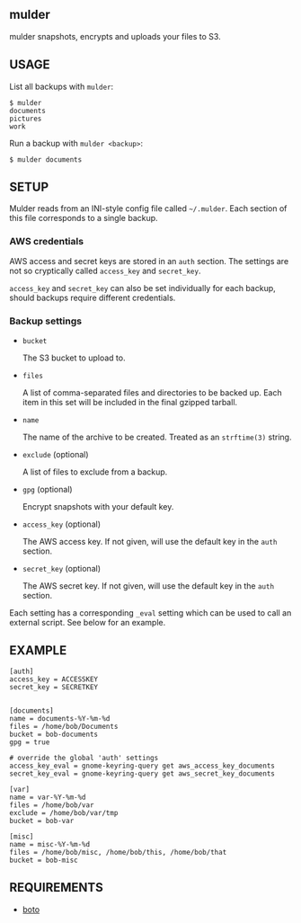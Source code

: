 mulder
------

mulder snapshots, encrypts and uploads your files to S3.



USAGE
-----

List all backups with `mulder`:

    $ mulder
    documents
    pictures
    work


Run a backup with `mulder <backup>`:

    $ mulder documents



SETUP
-----

Mulder reads from an INI-style config file called `~/.mulder`. Each
section of this file corresponds to a single backup.

### AWS credentials

AWS access and secret keys are stored in an `auth` section. The
settings are not so cryptically called `access_key` and `secret_key`.

`access_key` and `secret_key` can also be set individually for each
backup, should backups require different credentials.


### Backup settings

* `bucket`

   The S3 bucket to upload to.

* `files`

   A list of comma-separated files and directories to be backed
   up. Each item in this set will be included in the final gzipped
   tarball.

* `name`

   The name of the archive to be created. Treated as an `strftime(3)` string.

* `exclude` (optional)

   A list of files to exclude from a backup.

* `gpg` (optional)

   Encrypt snapshots with your default key.

* `access_key` (optional)

   The AWS access key. If not given, will use the default key in the
   `auth` section.

* `secret_key` (optional)

   The AWS secret key. If not given, will use the default key in the
   `auth` section.


Each setting has a corresponding `_eval` setting which can be used to
call an external script. See below for an example.



EXAMPLE
-------

    [auth]
    access_key = ACCESSKEY
    secret_key = SECRETKEY


    [documents]
    name = documents-%Y-%m-%d
    files = /home/bob/Documents
    bucket = bob-documents
    gpg = true

    # override the global 'auth' settings
    access_key_eval = gnome-keyring-query get aws_access_key_documents
    secret_key_eval = gnome-keyring-query get aws_secret_key_documents

    [var]
    name = var-%Y-%m-%d
    files = /home/bob/var
    exclude = /home/bob/var/tmp
    bucket = bob-var

    [misc]
    name = misc-%Y-%m-%d
    files = /home/bob/misc, /home/bob/this, /home/bob/that
    bucket = bob-misc



REQUIREMENTS
------------

* [boto](http://boto.cloudhackers.com/)

